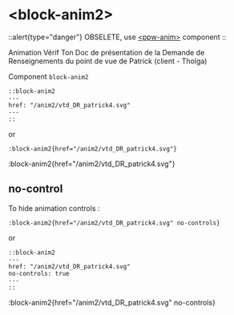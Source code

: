 # \<block-anim2\>

::alert{type="danger"}
OBSELETE, use [\<ppw-anim\>](../ppw-anim) component
::


Animation Vérif Ton Doc de présentation de la Demande de Renseignements du point de vue de Patrick (client - Tholga) 

Component `block-anim2`

```
::block-anim2
---
href: "/anim2/vtd_DR_patrick4.svg"
---
::
```

or 

`:block-anim2{href="/anim2/vtd_DR_patrick4.svg"}`


:block-anim2{href="/anim2/vtd_DR_patrick4.svg"}


## no-control

To hide animation controls :

`:block-anim2{href="/anim2/vtd_DR_patrick4.svg" no-controls}`

or

```
::block-anim2
---
href: "/anim2/vtd_DR_patrick4.svg"
no-controls: true
---
::
```

:block-anim2{href="/anim2/vtd_DR_patrick4.svg" no-controls}


